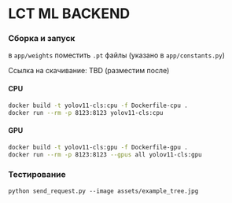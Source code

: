 # LCT ML BACKEND

### Сборка и запуск

в `app/weights` поместить `.pt` файлы (указано в `app/constants.py`)

Ссылка на скачивание: TBD (разместим после)

#### CPU

```bash
docker build -t yolov11-cls:cpu -f Dockerfile-cpu .
docker run --rm -p 8123:8123 yolov11-cls:cpu
```


#### GPU

```bash
docker build -t yolov11-cls:gpu -f Dockerfile-gpu .
docker run --rm -p 8123:8123 --gpus all yolov11-cls:gpu
```


### Тестирование

`python send_request.py --image assets/example_tree.jpg`